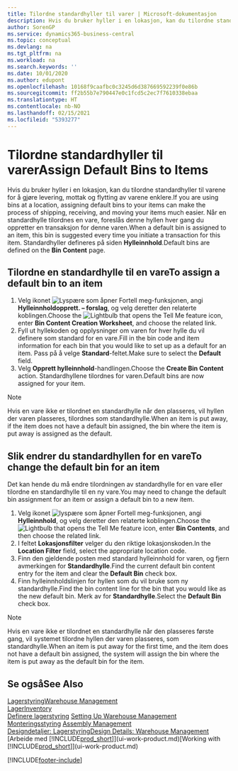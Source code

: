 ```yaml
---
title: Tilordne standardhyller til varer | Microsoft-dokumentasjon
description: Hvis du bruker hyller i en lokasjon, kan du tilordne standardhyller til varene for å gjøre levering, mottak og flytting av varene enklere. Når en standardhylle tilordnes en vare, foreslås denne hyllen hver gang du oppretter en transaksjon for denne varen.
author: SorenGP
ms.service: dynamics365-business-central
ms.topic: conceptual
ms.devlang: na
ms.tgt_pltfrm: na
ms.workload: na
ms.search.keywords: ''
ms.date: 10/01/2020
ms.author: edupont
ms.openlocfilehash: 10168f9caafbc0c3245d6d387669592239f0e86b
ms.sourcegitcommit: ff2b55b7e790447e0c1fcd5c2ec7f7610338ebaa
ms.translationtype: HT
ms.contentlocale: nb-NO
ms.lasthandoff: 02/15/2021
ms.locfileid: "5393277"
---
```

# <a name="assign-default-bins-to-items"></a><span data-ttu-id="9cec2-104">Tilordne standardhyller til varer</span><span class="sxs-lookup"><span data-stu-id="9cec2-104">Assign Default Bins to Items</span></span>
<span data-ttu-id="9cec2-105">Hvis du bruker hyller i en lokasjon, kan du tilordne standardhyller til varene for å gjøre levering, mottak og flytting av varene enklere.</span><span class="sxs-lookup"><span data-stu-id="9cec2-105">If you are using bins at a location, assigning default bins to your items can make the process of shipping, receiving, and moving your items much easier.</span></span> <span data-ttu-id="9cec2-106">Når en standardhylle tilordnes en vare, foreslås denne hyllen hver gang du oppretter en transaksjon for denne varen.</span><span class="sxs-lookup"><span data-stu-id="9cec2-106">When a default bin is assigned to an item, this bin is suggested every time you initiate a transaction for this item.</span></span> <span data-ttu-id="9cec2-107">Standardhyller defineres på siden **Hylleinnhold**.</span><span class="sxs-lookup"><span data-stu-id="9cec2-107">Default bins are defined on the **Bin Content** page.</span></span>  

## <a name="to-assign-a-default-bin-to-an-item"></a><span data-ttu-id="9cec2-108">Tilordne en standardhylle til en vare</span><span class="sxs-lookup"><span data-stu-id="9cec2-108">To assign a default bin to an item</span></span>
1.  <span data-ttu-id="9cec2-109">Velg ikonet ![Lyspære som åpner Fortell meg-funksjonen](media/ui-search/search_small.png "Fortell hva du vil gjøre"), angi **Hylleinnholdopprett. – forslag**, og velg deretter den relaterte koblingen.</span><span class="sxs-lookup"><span data-stu-id="9cec2-109">Choose the ![Lightbulb that opens the Tell Me feature](media/ui-search/search_small.png "Tell me what you want to do") icon, enter **Bin Content Creation Worksheet**, and choose the related link.</span></span>  
2.  <span data-ttu-id="9cec2-110">Fyll ut hyllekoden og opplysninger om varen for hver hylle du vil definere som standard for en vare.</span><span class="sxs-lookup"><span data-stu-id="9cec2-110">Fill in the bin code and item information for each bin that you would like to set up as a default for an item.</span></span> <span data-ttu-id="9cec2-111">Pass på å velge **Standard**-feltet.</span><span class="sxs-lookup"><span data-stu-id="9cec2-111">Make sure to select the **Default** field.</span></span>  
3.  <span data-ttu-id="9cec2-112">Velg **Opprett hylleinnhold**-handlingen.</span><span class="sxs-lookup"><span data-stu-id="9cec2-112">Choose the **Create Bin Content** action.</span></span> <span data-ttu-id="9cec2-113">Standardhyllene tilordnes for varen.</span><span class="sxs-lookup"><span data-stu-id="9cec2-113">Default bins are now assigned for your item.</span></span>  

> [!NOTE]  
>  <span data-ttu-id="9cec2-114">Hvis en vare ikke er tilordnet en standardhylle når den plasseres, vil hyllen der varen plasseres, tilordnes som standardhylle.</span><span class="sxs-lookup"><span data-stu-id="9cec2-114">When an item is put away, if the item does not have a default bin assigned, the bin where the item is put away is assigned as the default.</span></span>  

## <a name="to-change-the-default-bin-for-an-item"></a><span data-ttu-id="9cec2-115">Slik endrer du standardhyllen for en vare</span><span class="sxs-lookup"><span data-stu-id="9cec2-115">To change the default bin for an item</span></span>  
<span data-ttu-id="9cec2-116">Det kan hende du må endre tilordningen av standardhylle for en vare eller tilordne en standardhylle til en ny vare.</span><span class="sxs-lookup"><span data-stu-id="9cec2-116">You may need to change the default bin assignment for an item or assign a default bin to a new item.</span></span>    
1.  <span data-ttu-id="9cec2-117">Velg ikonet ![lyspære som åpner Fortell meg-funksjonen](media/ui-search/search_small.png "Fortell hva du vil gjøre"), angi **Hylleinnhold**, og velg deretter den relaterte koblingen.</span><span class="sxs-lookup"><span data-stu-id="9cec2-117">Choose the ![Lightbulb that opens the Tell Me feature](media/ui-search/search_small.png "Tell me what you want to do") icon, enter **Bin Contents**, and then choose the related link.</span></span>  
2.  <span data-ttu-id="9cec2-118">I feltet **Lokasjonsfilter** velger du den riktige lokasjonskoden.</span><span class="sxs-lookup"><span data-stu-id="9cec2-118">In the **Location Filter** field, select the appropriate location code.</span></span>  
3.  <span data-ttu-id="9cec2-119">Finn den gjeldende posten med standard hylleinnhold for varen, og fjern avmerkingen for **Standardhylle**.</span><span class="sxs-lookup"><span data-stu-id="9cec2-119">Find the current default bin content entry for the item and clear the **Default Bin** check box.</span></span>  
4.  <span data-ttu-id="9cec2-120">Finn hylleinnholdslinjen for hyllen som du vil bruke som ny standardhylle.</span><span class="sxs-lookup"><span data-stu-id="9cec2-120">Find the bin content line for the bin that you would like as the new default bin.</span></span> <span data-ttu-id="9cec2-121">Merk av for **Standardhylle**.</span><span class="sxs-lookup"><span data-stu-id="9cec2-121">Select the **Default Bin** check box.</span></span>  

> [!NOTE]  
>  <span data-ttu-id="9cec2-122">Hvis en vare ikke er tilordnet en standardhylle når den plasseres første gang, vil systemet tilordne hyllen der varen plasseres, som standardhylle.</span><span class="sxs-lookup"><span data-stu-id="9cec2-122">When an item is put away for the first time, and the item does not have a default bin assigned, the system will assign the bin where the item is put away as the default bin for the item.</span></span>  

## <a name="see-also"></a><span data-ttu-id="9cec2-123">Se også</span><span class="sxs-lookup"><span data-stu-id="9cec2-123">See Also</span></span>  
[<span data-ttu-id="9cec2-124">Lagerstyring</span><span class="sxs-lookup"><span data-stu-id="9cec2-124">Warehouse Management</span></span>](warehouse-manage-warehouse.md)  
[<span data-ttu-id="9cec2-125">Lager</span><span class="sxs-lookup"><span data-stu-id="9cec2-125">Inventory</span></span>](inventory-manage-inventory.md)  
<span data-ttu-id="9cec2-126">[Definere lagerstyring](warehouse-setup-warehouse.md)   </span><span class="sxs-lookup"><span data-stu-id="9cec2-126">[Setting Up Warehouse Management](warehouse-setup-warehouse.md)   </span></span>  
<span data-ttu-id="9cec2-127">[Monteringsstyring](assembly-assemble-items.md)  </span><span class="sxs-lookup"><span data-stu-id="9cec2-127">[Assembly Management](assembly-assemble-items.md)  </span></span>  
[<span data-ttu-id="9cec2-128">Designdetaljer: Lagerstyring</span><span class="sxs-lookup"><span data-stu-id="9cec2-128">Design Details: Warehouse Management</span></span>](design-details-warehouse-management.md)  
<span data-ttu-id="9cec2-129">[Arbeide med [!INCLUDE[prod_short](includes/prod_short.md)]](ui-work-product.md)</span><span class="sxs-lookup"><span data-stu-id="9cec2-129">[Working with [!INCLUDE[prod_short](includes/prod_short.md)]](ui-work-product.md)</span></span>


[!INCLUDE[footer-include](includes/footer-banner.md)]